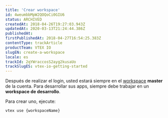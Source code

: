```yaml
---
title: 'Crear workspace'
id: 4weumbbMpW2QOQoCi0GIU6
status: ARCHIVED
createdAt: 2018-04-26T19:27:03.943Z
updatedAt: 2020-03-13T21:24:44.386Z
publishedAt: 
firstPublishedAt: 2018-04-27T16:54:25.383Z
contentType: trackArticle
productTeam: VTEX IO
slugEN: create-a-workspace
locale: es
trackId: 2qYWraccosS2ayg2kusaUo
trackSlugES: vtex-io-getting-started
---
```


Después de realizar el login, usted estará siempre en el [workspace](http://help.vtex.com/pt/faq/o-que-e-um-workspace) __master__ de la cuenta.
Para desarrollar sus apps, siempre debe trabajar en un __workspace de desarrollo__.

Para crear uno, ejecute:

`vtex use {workspaceName}`

